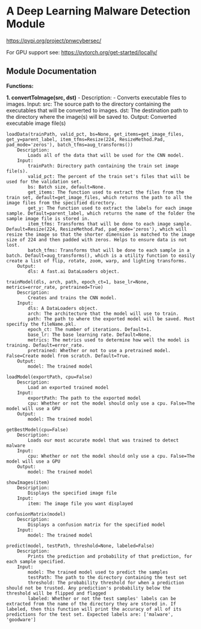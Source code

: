 # A Deep Learning Malware Detection Module
https://pypi.org/project/pnwcybersec/

For GPU support see: https://pytorch.org/get-started/locally/

## Module Documentation

**Functions:**

**1. convertToImage(src, dst)**
     - Description:
       - Converts executable files to images.
	Input:
		src: The source path to the directory containing the executables that will be converted to images.
		dst: The destination path to the directory where the image(s) will be saved to.
	Output:
		Converted executable image file(s)			

```			
loadData(trainPath, valid_pct, bs=None, get_items=get_image_files, get_y=parent_label, item_tfms=Resize(224, ResizeMethod.Pad, pad_mode='zeros'), batch_tfms=aug_transforms())
	Description:
		Loads all of the data that will be used for the CNN model.
	Input:
		trainPath: Directory path containing the train set image file(s).
		valid_pct: The percent of the train set's files that will be used for the validation set.
		bs: Batch size, default=None.
		get_items: The function used to extract the files from the train set, default=get_image_files, which returns the path to all the image files from the specified directory.
		get_y: The function used to extract the labels for each image sample. Default=parent_label, which returns the name of the folder the sample image file is stored in.
		item_tfms: Transforms that will be done to each image sample. Default=Resize(224, ResizeMethod.Pad, pad_mode='zeros'), which will resize the image so that the shorter dimension is matched to the image size of 224 and then padded with zeros. Helps to ensure data is not lost.
		batch_tfms: Transforms that will be done to each sample in a batch. Default=aug_transforms(), which is a utility function to easily create a list of flip, rotate, zoom, warp, and lighting transforms.
	Output:
		dls: A fast.ai DataLoaders object.
```			

```			
trainModel(dls, arch, path, epoch_ct=1, base_lr=None, metrics=error_rate, pretrained=True)
	Description:
		Creates and trains the CNN model.
	Input:
		dls: A DataLoaders object.
		arch: The architecture that the model will use to train.
		path: The path to where the exported model will be saved. Must specifiy the fileName.pkl.
		epoch_ct: The number of iterations. Default=1.
		base_lr: The base learning rate. Default=None.
		metrics: The metrics used to determine how well the model is training. Default=error_rate.
		pretrained: Whether or not to use a pretrained model. False=Create model from scratch. Default=True.
	Output:
		model: The trained model
```			

```			
loadModel(exportPath, cpu=False)
	Description:
		Load an exported trained model
	Input:
		exportPath: The path to the exported model
		cpu: Whether or not the model should only use a cpu. False=The model will use a GPU
	Output:
		model: The trained model
```			

```			
getBestModel(cpu=False)
	Description: 
		Loads our most accurate model that was trained to detect malware
	Input:
		cpu: Whether or not the model should only use a cpu. False=The model will use a GPU
	Output:
		model: The trained model
```			

```			
showImages(item)
	Description:
		Displays the specified image file
	Input:
		item: The image file you want displayed
```			

```		
confusionMatrix(model)
	Description:
		Displays a confusion matrix for the specified model
	Input:
		model: The trained model
```			

```			
predict(model, testPath, threshold=None, labeled=False)
	Description:
		Prints the prediction and probability of that prediction, for each sample specified. 
	Input:
		model: The trained model used to predict the samples
		testPath: The path to the directory containing the test set
		threshold: The probability threshold for when a prediction should not be trusted. Any prediction's probability below the threshold will be flipped and flagged
		labeled: Whether or not the test samples' labels can be extracted from the name of the directory they are stored in. If labeled, then this function will print the accuracy of all of its predictions for the test set. Expected labels are: ['malware', 'goodware']
```
